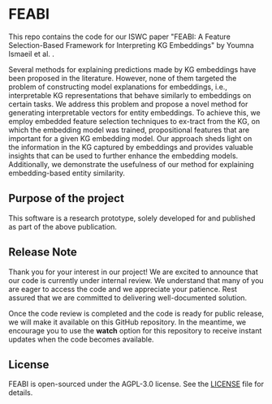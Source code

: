 # FEABI
This repo contains the code for our ISWC paper "FEABI: A Feature Selection-Based Framework for Interpreting KG Embeddings" by Youmna Ismaeil et al. .

Several methods for explaining predictions made by KG embeddings have been proposed in the literature. However, none of them targeted the problem of constructing model explanations for embeddings, i.e., interpretable KG representations that behave similarly to embeddings on certain tasks. We address this problem and propose a novel method for generating interpretable vectors for entity embeddings. To achieve this, we employ embedded feature selection techniques to ex-tract from the KG, on which the embedding model was trained, propositional features that are important for a given KG embedding model. Our approach sheds light on the information in the KG captured by embeddings and provides valuable insights that can be used to further enhance the embedding models. Additionally, we demonstrate the usefulness of our method for explaining embedding-based entity similarity.

## Purpose of the project

This software is a research prototype, solely developed for and published as
part of the above publication. 

## Release Note

Thank you for your interest in our project! We are excited to announce that our code is currently under internal review. We understand that many of you are eager to access the code and we appreciate your patience. Rest assured that we are committed to delivering well-documented solution.

Once the code review is completed and the code is ready for public release, we will make it available on this GitHub repository. In the meantime, we encourage you to use the **watch** option for this repository to receive instant updates when the code becomes available.

## License

FEABI is open-sourced under the AGPL-3.0 license. See the
[LICENSE](LICENSE) file for details.

